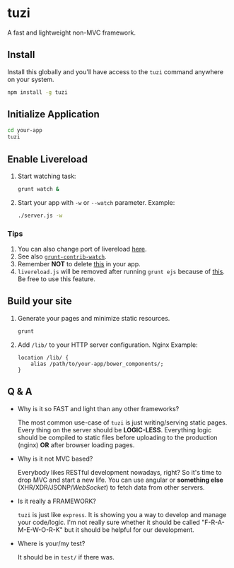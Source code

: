 tuzi
====

A fast and lightweight non-MVC framework.

## Install

Install this globally and you'll have access to the `tuzi` command anywhere on your system.

```sh
npm install -g tuzi
```

## Initialize Application

```sh
cd your-app
tuzi
```

## Enable Livereload

1. Start watching task:

   ```sh
   grunt watch &
   ```

2. Start your app with `-w` or `--watch` parameter. Example:

   ```sh
   ./server.js -w
   ```

### Tips

1. You can also change port of livereload [here](./Gruntfile.js#L10).
2. See also [`grunt-contrib-watch`](https://github.com/gruntjs/grunt-contrib-watch#optionslivereload).
3. Remember **NOT** to delete [this](./public/partial/scripts.html#L3) in your app.
4. `livereload.js` will be removed after running `grunt ejs` because of [this](./Gruntfile.js#L39).
   Be free to use this feature.


## Build your site

1. Generate your pages and minimize static resources.

   ```sh
   grunt
   ```

2. Add `/lib/` to your HTTP server configuration. Nginx Example:

   ```nginx
   location /lib/ {
       alias /path/to/your-app/bower_components/;
   }
   ```

## Q & A

 * Why is it so FAST and light than any other frameworks?

   The most common use-case of `tuzi` is just writing/serving static
   pages. Every thing on the server should be **LOGIC-LESS**. 
   Everything logic should be compiled to static files before uploading
   to the production (nginx) **OR** after browser loading pages.

 * Why is it not MVC based?

   Everybody likes RESTful development nowadays, right? So it's time to
   drop MVC and start a new life. You can use angular or **something else**
   (XHR/XDR/JSONP/*WebSocket*) to fetch data from other servers.

 * Is it really a FRAMEWORK?

   `tuzi` is just like `express`. It is showing you a way to develop and
   manage your code/logic. I'm not really sure whether it should be called
   "F-R-A-M-E-W-O-R-K" but it should be helpful for our development.
 
 * Where is your/my test?

   It should be in `test/` if there was.
